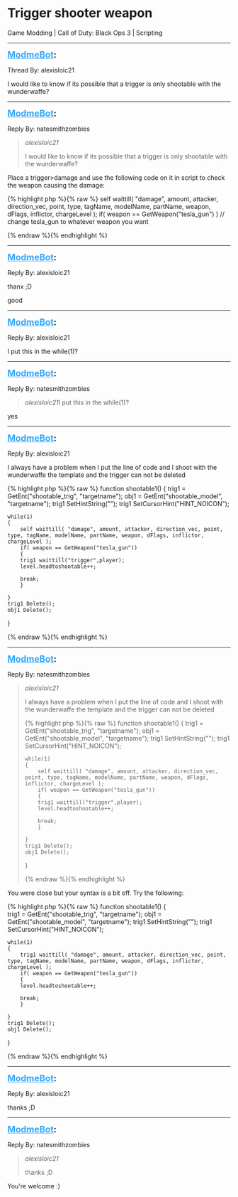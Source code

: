 # Trigger shooter weapon
Game Modding | Call of Duty: Black Ops 3 | Scripting

---
<strong style="font-size: 1.4em;"><span style="text-decoration: underline;text-decoration-color: #34a7f9;"><span style="color:#34a7f9;">ModmeBot</span></span>:</strong>

<p>Thread By: alexisloic21<br /><p style="text-align:left;">I would like to know if its possible that a trigger is only shootable with the wunderwaffe?</p></p>

---
<strong style="font-size: 1.4em;"><span style="text-decoration: underline;text-decoration-color: #34a7f9;"><span style="color:#34a7f9;">ModmeBot</span></span>:</strong>

<p>Reply By: natesmithzombies<br /><blockquote><em>alexisloic21</em><p style="text-align:left;">I would like to know if its possible that a trigger is only shootable with the wunderwaffe?</p></blockquote><p style="text-align:left;">Place a trigger&gt;damage and use the following code on it in script to check the weapon causing the damage:</p>{% highlight php %}{% raw %}
self waittill( "damage", amount, attacker, direction_vec, point, type, tagName, modelName, partName, weapon, dFlags, inflictor, chargeLevel );
		if( weapon == GetWeapon("tesla_gun") ) // change tesla_gun to whatever weapon you want

{% endraw %}{% endhighlight %}
</p>

---
<strong style="font-size: 1.4em;"><span style="text-decoration: underline;text-decoration-color: #34a7f9;"><span style="color:#34a7f9;">ModmeBot</span></span>:</strong>

<p>Reply By: alexisloic21<br /><p style="text-align:left;">thanx ;D </p><p style="text-align:left;"></p><p style="text-align:left;">good </p></p>

---
<strong style="font-size: 1.4em;"><span style="text-decoration: underline;text-decoration-color: #34a7f9;"><span style="color:#34a7f9;">ModmeBot</span></span>:</strong>

<p>Reply By: alexisloic21<br /><p style="text-align:left;">I put this in the while(1)?</p></p>

---
<strong style="font-size: 1.4em;"><span style="text-decoration: underline;text-decoration-color: #34a7f9;"><span style="color:#34a7f9;">ModmeBot</span></span>:</strong>

<p>Reply By: natesmithzombies<br /><blockquote><em>alexisloic21</em>I put this in the while(1)?</blockquote><p style="text-align:left;">yes</p></p>

---
<strong style="font-size: 1.4em;"><span style="text-decoration: underline;text-decoration-color: #34a7f9;"><span style="color:#34a7f9;">ModmeBot</span></span>:</strong>

<p>Reply By: alexisloic21<br /><p style="text-align:left;">I always have a problem when I put the line of code and I shoot with the wunderwaffe the template and the trigger can not be deleted</p>{% highlight php %}{% raw %}
function shootable1()
{	
	trig1 = GetEnt("shootable_trig", "targetname");
    obj1 = GetEnt("shootable_model", "targetname");
    trig1 SetHintString("");
    trig1 SetCursorHint("HINT_NOICON");

    while(1)
    {
    	self waittill( "damage", amount, attacker, direction_vec, point, type, tagName, modelName, partName, weapon, dFlags, inflictor, chargeLevel );
		if( weapon == GetWeapon("tesla_gun"))
		{
		trig1 waittill("trigger",player);
		level.headtoshootable++;

        break;
		}
		
    }
	trig1 Delete();
    obj1 Delete();
}

{% endraw %}{% endhighlight %}
</p>

---
<strong style="font-size: 1.4em;"><span style="text-decoration: underline;text-decoration-color: #34a7f9;"><span style="color:#34a7f9;">ModmeBot</span></span>:</strong>

<p>Reply By: natesmithzombies<br /><blockquote><em>alexisloic21</em><p style="text-align:left;">I always have a problem when I put the line of code and I shoot with the wunderwaffe the template and the trigger can not be deleted</p>{% highlight php %}{% raw %}
function shootable1()
{	
	trig1 = GetEnt("shootable_trig", "targetname");
    obj1 = GetEnt("shootable_model", "targetname");
    trig1 SetHintString("");
    trig1 SetCursorHint("HINT_NOICON");

    while(1)
    {
    	self waittill( "damage", amount, attacker, direction_vec, point, type, tagName, modelName, partName, weapon, dFlags, inflictor, chargeLevel );
		if( weapon == GetWeapon("tesla_gun"))
		{
		trig1 waittill("trigger",player);
		level.headtoshootable++;

        break;
		}
		
    }
	trig1 Delete();
    obj1 Delete();
}

{% endraw %}{% endhighlight %}
<br /></blockquote><p style="text-align:left;">You were close but your syntax is a bit off. Try the following: </p>{% highlight php %}{% raw %}
function shootable1()
{	
	trig1 = GetEnt("shootable_trig", "targetname");
    obj1 = GetEnt("shootable_model", "targetname");
    trig1 SetHintString("");
    trig1 SetCursorHint("HINT_NOICON");

    while(1)
    {
    	trig1 waittill( "damage", amount, attacker, direction_vec, point, type, tagName, modelName, partName, weapon, dFlags, inflictor, chargeLevel );
		if( weapon == GetWeapon("tesla_gun"))
		{
		level.headtoshootable++;

        break;
		}
		
    }
	trig1 Delete();
    obj1 Delete();
}

{% endraw %}{% endhighlight %}
</p>

---
<strong style="font-size: 1.4em;"><span style="text-decoration: underline;text-decoration-color: #34a7f9;"><span style="color:#34a7f9;">ModmeBot</span></span>:</strong>

<p>Reply By: alexisloic21<br /><p style="text-align:left;">thanks ;D</p></p>

---
<strong style="font-size: 1.4em;"><span style="text-decoration: underline;text-decoration-color: #34a7f9;"><span style="color:#34a7f9;">ModmeBot</span></span>:</strong>

<p>Reply By: natesmithzombies<br /><blockquote><em>alexisloic21</em><p style="text-align:left;">thanks ;D</p></blockquote><p style="text-align:left;">You&#39;re welcome :)</p></p>

